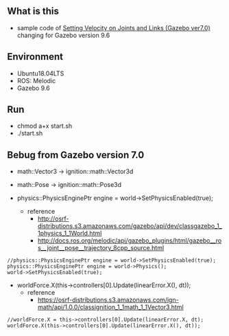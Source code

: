 
## What is this

- sample code of [Setting Velocity on Joints and Links (Gazebo ver7.0)](http://gazebosim.org/tutorials?tut=set_velocity) changing for Gazebo version 9.6

## Environment

- Ubuntu18.04LTS
- ROS: Melodic
- Gazebo 9.6

## Run

- chmod a+x start.sh
- ./start.sh

## Bebug from Gazebo version 7.0

* math::Vector3 -> ignition::math::Vector3d
* math::Pose -> ignition::math::Pose3d

* physics::PhysicsEnginePtr engine = world->SetPhysicsEnabled(true);
    * reference
        * <http://osrf-distributions.s3.amazonaws.com/gazebo/api/dev/classgazebo_1_1physics_1_1World.html>
        * <http://docs.ros.org/melodic/api/gazebo_plugins/html/gazebo__ros__joint__pose__trajectory_8cpp_source.html>

```
//physics::PhysicsEnginePtr engine = world->SetPhysicsEnabled(true);
physics::PhysicsEnginePtr engine = world->Physics();
world->SetPhysicsEnabled(true);
```

* worldForce.X(this->controllers[0].Update(linearError.X(), dt));
    * reference
        * <https://osrf-distributions.s3.amazonaws.com/ign-math/api/1.0.0/classignition_1_1math_1_1Vector3.html>

```
//worldForce.X = this->controllers[0].Update(linearError.X, dt);
worldForce.X(this->controllers[0].Update(linearError.X(), dt));
```




